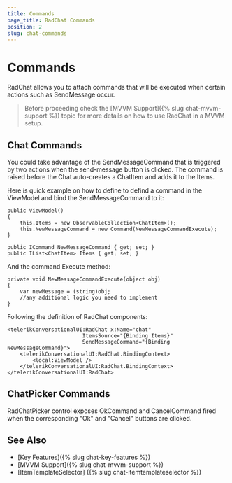 ```yaml
---
title: Commands
page_title: RadChat Commands
position: 2
slug: chat-commands
---
```


# Commands #

RadChat allows you to attach commands that will be executed when certain actions such as SendMessage occur. 

>Before proceeding check the [MVVM Support]({% slug chat-mvvm-support %}) topic for more details on how to use RadChat in a MVVM setup.

## Chat Commands

You could take advantage of the SendMessageCommand that is triggered by two actions  when the send-message button is clicked. The command is raised before the Chat auto-creates a ChatItem and adds it to the Items. 

Here is quick example on how to define to defind a command in the ViewModel and bind the SendMessageCommand to it:

	public ViewModel()
	{         
		this.Items = new ObservableCollection<ChatItem>();
		this.NewMessageCommand = new Command(NewMessageCommandExecute);
	}
	
	public ICommand NewMessageCommand { get; set; }
	public IList<ChatItem> Items { get; set; }
	
And the command Execute method:

	private void NewMessageCommandExecute(object obj)
	{
		var newMessage = (string)obj;
		//any additional logic you need to implement
	}
	
Following the definition of RadChat components:
	
	<telerikConversationalUI:RadChat x:Name="chat"                                 
                            ItemsSource="{Binding Items}"                            
                            SendMessageCommand="{Binding NewMessageCommand}">  
		<telerikConversationalUI:RadChat.BindingContext>
			<local:ViewModel />
		</telerikConversationalUI:RadChat.BindingContext>
	</telerikConversationalUI:RadChat>

## ChatPicker Commands

RadChatPicker control exposes OkCommand and CancelCommand fired when the corresponding "Ok" and "Cancel" buttons are clicked.

## See Also

- [Key Features]({% slug chat-key-features %})
- [MVVM Support]({% slug chat-mvvm-support %})
- [ItemTemplateSelector] ({% slug chat-itemtemplateselector %})